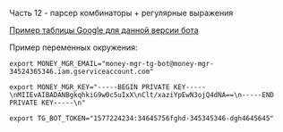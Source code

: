 Часть 12 - парсер комбинаторы + регулярные выражения

[Пример таблицы Google для данной версии бота](https://docs.google.com/spreadsheets/d/1djscabw3lGBLTC29Lk19S0eMGYD5aIk8ZkpmWx3in_o)

Пример переменных окружения:

```
export MONEY_MGR_EMAIL="money-mgr-tg-bot@money-mgr-34524365346.iam.gserviceaccount.com"

export MONEY_MGR_KEY="-----BEGIN PRIVATE KEY-----\nMIIEvAIBADANBgkqhkiG9w0c5uIxX\nClt/xaziYpEwN3ojQ4dNA==\n-----END PRIVATE KEY-----\n"

export TG_BOT_TOKEN="1577224234:34645756fghd-345345346-dgh4645645"
```